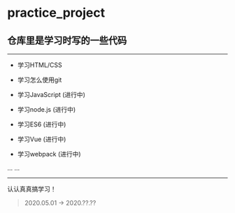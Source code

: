 # practice_project

## 仓库里是学习时写的一些代码 

---

   +  学习HTML/CSS

   +  学习怎么使用git 

   +  学习JavaScript (进行中)

   +  学习node.js (进行中)

   +  学习ES6 (进行中)

   +  学习Vue (进行中)

   +  学习webpack (进行中)

 ... ... 

--- 

 认认真真搞学习！

 >2020.05.01 -> 2020.??.?? 
